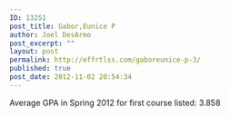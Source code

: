 ```yaml
---
ID: 13251
post_title: Gabor,Eunice P
author: Joel DesArmo
post_excerpt: ""
layout: post
permalink: http://effrtlss.com/gaboreunice-p-3/
published: true
post_date: 2012-11-02 20:54:34
---
```

<p>Average GPA in Spring 2012 for first course listed: 3.858</p>